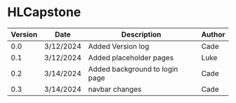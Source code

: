# HLCapstone

 | Version | Date | Description | Author |
 | ------ | ------ | ------------ | -------- |
 | 0.0 | 3/12/2024 | Added Version log| Cade | 
 | 0.1 | 3/12/2024 | Added placeholder pages | Luke |
 | 0.2 | 3/14/2024 | Added background to login page | Cade |
 | 0.3 | 3/14/2024 | navbar changes | Cade |
